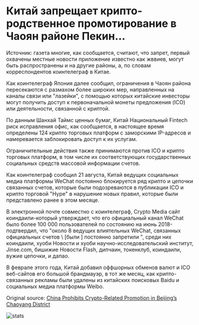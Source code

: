 # Китай запрещает крипто-родственное промотирование в Чаоян районе Пекин...

Источник: газета многие, как сообщается, считают, что запрет, первый охвачены местные новости приложение известно как жввиев, могут быть распространены и на другие районы, а, по словам корреспондентов коинтелеграф в Китае.

Как коинтелеграф Япония далее сообщил, ограничения в Чаоян района пересекаются с размахом более широких мер, направленных на каналы связи или "лазейки", с помощью которых китайские инвесторы могут получить доступ к первоначальной монеты предложения (ICO) или деятельности, связанной с криптой.

По данным Шанхай Таймс ценных бумаг, Китай Национальный Fintech риск исправления офис, как сообщается, в настоящее время определены 124 крипто торговых платформ с заморскими IP-адресов и намеревается заблокировать доступ к их услугам.

Ограничительные действия также принимаются против ICO и крипто торговых платформ, в том числе их соответствующих государственных социальных средств массовой информации счетов.

Как коинтелеграф сообщил 21 августа, Китай ведущих социальных медиа платформы WeChat постоянно блокируется ряд крипто и цепочки связанных счетов, которые были подозреваются в публикации ICO и крипто торговой "Hype" в нарушение новых правил, которые были представлено ранее в этом месяце.

В электронной почте совместно с коинтелеграф, Crypto Media сайт коиндаили-который утверждает, что его официальный канал WeChat было более 100 000 пользователей по состоянию на июнь 2018-подтвердил, что "около 8 ведущих влиятельных WeChat, связанных официальных счетов \ [были \] постоянно запретили ", среди них коиндаили, хуоби Новости и хуоби научно-исследовательский институт, Jinse.com, бишижие Новости Flash, дипчаин, токенклуб, коиндаили, вужие цепочки, и дапао.

В феврале этого года, Китай добавил оффшорных обменов валют и ICO веб-сайтов его большой брандмауэр, в тот же месяц, как крипто-связанных рекламы были удалены из китайских поисковых Baidu и социальных медиа платформы Weibo.

Original source: [China Prohibits Crypto-Related Promotion in Beijing’s Chaoyang District](https://cointelegraph.com/news/china-prohibits-crypto-related-promotion-in-beijings-chaoyang-district)

![stats](https://c.statcounter.com/11760860/0/a89fa40b/1/ "stats")